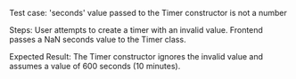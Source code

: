 Test case: 'seconds' value passed to the Timer constructor is not a number

Steps: User attempts to create a timer with an invalid value. Frontend passes a NaN seconds value to the Timer class.

Expected Result: The Timer constructor ignores the invalid value and assumes a value of 600 seconds (10 minutes).
